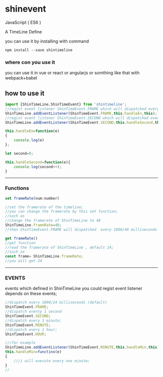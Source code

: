 # shinevent

JavaScript ( ES6 )

A TimeLine Define 

you can use it by installing with command
```
npm install --save shintimeline
```
### where con you use it

you can use it in vue or react or angularjs or somthing like that with webpack+babel
 
## how to use it

```javascript
import {ShinTimeLine,ShinTimeEvent} from 'shintimeline';
//regist event listener ShinTimeEvent.FRAME which will dispatched every 1000/24 milliseconds
ShinTimeLine.addEventListener(ShinTimeEvent.FRAME,this.handleEn,this);
//regist event listener ShinTimeEvent.SECOND which will dispatched every one  SECOND;
ShinTimeLine.addEventListener(ShinTimeEvent.SECOND,this.handleSecond,this);

this.handleEn=function(e)
{
    console.log(e)
};

let second=0;

this.handleSecond=function(e){
    console.log(second++);
}
```
________
### Functions
``` javascript
set frameRate(num:number)

//set the framerate of the timeline;
//you can change the framerate by this set function;
//such as
//change the framerate of ShinTimeLine to 48
ShinTimeLine.frameRate=48;
//then ShinTimeEvent.FRAME will dispatched  every 1000/48 milliseconds

```
```javascript
get frameRate()
//get function
//read the framerate of ShinTimeLine , default 24;
//such as 
const frame= ShinTimeLine.frameRate;
//you will get 24
```

_________
### EVENTS
events which defined in ShinTimeLine
you could regist event listener depends on these events;
```javascript
//dispatch every 1000/24 milliseconds (default)
ShinTimeEvent.FRAME;
//dispatch eventy 1 second
ShinTimeEvent.SECOND;
//dispatch every 1 minute;
ShinTimeEvent.MINUTE;
//dispatch every 1 hour;
ShinTimeEvent.HOUR;

///for example
ShinTimeLine.addEventListener(ShinTimeEvent.MINUTE,this.handleMin,this);
this.handleMin=functino(e)
{
    ///i will execute every one minute;
}
//
```
